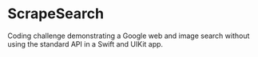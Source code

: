 # ScrapeSearch
Coding challenge demonstrating a Google web and image search without using the standard API in a Swift and UIKit app. 
